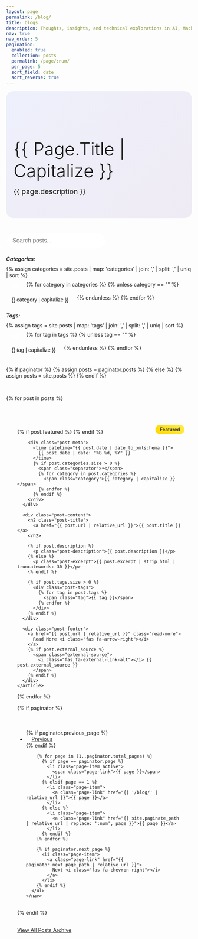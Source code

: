 ```yaml
---
layout: page
permalink: /blog/
title: blogs
description: Thoughts, insights, and technical explorations in AI, Machine Learning, and beyond.
nav: true
nav_order: 5
pagination:
  enabled: true
  collection: posts
  permalink: /page/:num/
  per_page: 5
  sort_field: date
  sort_reverse: true
---
```


<div class="blog-header">
  <div class="container">
    <div class="row justify-content-center">
      <div class="col-lg-8">
        <div class="blog-intro text-center mb-5">
          <h1 class="blog-title">{{ page.title | capitalize }}</h1>
          <p class="blog-description">{{ page.description }}</p>
        </div>
      </div>
    </div>
  </div>
</div>

<!-- Blog Search -->
<div class="blog-search mb-4">
  <div class="search-container">
    <input type="text" id="blog-search" placeholder="Search posts..." class="form-control">
    <i class="fas fa-search search-icon"></i>
  </div>
</div>

<!-- Categories and Tags Filter -->
<div class="blog-filters mb-4">
  <div class="filter-section">
    <h5>Categories:</h5>
    <div class="filter-tags" id="category-filters">
      {% assign categories = site.posts | map: 'categories' | join: ',' | split: ',' | uniq | sort %}
      <button class="filter-btn active" data-category="all">All</button>
      {% for category in categories %}
        {% unless category == "" %}
          <button class="filter-btn" data-category="{{ category }}">{{ category | capitalize }}</button>
        {% endunless %}
      {% endfor %}
    </div>
  </div>
  
  <div class="filter-section mt-3">
    <h5>Tags:</h5>
    <div class="filter-tags" id="tag-filters">
      {% assign tags = site.posts | map: 'tags' | join: ',' | split: ',' | uniq | sort %}
      <button class="filter-btn active" data-tag="all">All</button>
      {% for tag in tags %}
        {% unless tag == "" %}
          <button class="filter-btn" data-tag="{{ tag }}">{{ tag | capitalize }}</button>
        {% endunless %}
      {% endfor %}
    </div>
  </div>
</div>

<!-- Blog Posts -->
<div class="blog-posts" id="posts-container">
  {% if paginator %}
    {% assign posts = paginator.posts %}
  {% else %}
    {% assign posts = site.posts %}
  {% endif %}
  
  {% for post in posts %}
    <article class="blog-post-card" 
             data-categories="{{ post.categories | join: ' ' }}" 
             data-tags="{{ post.tags | join: ' ' }}"
             data-title="{{ post.title | downcase }}"
             data-content="{{ post.content | strip_html | downcase }}">
      <div class="post-header">
        {% if post.featured %}
          <div class="featured-badge">
            <i class="fas fa-star"></i> Featured
          </div>
        {% endif %}
        
        <div class="post-meta">
          <time datetime="{{ post.date | date_to_xmlschema }}">
            {{ post.date | date: "%B %d, %Y" }}
          </time>
          {% if post.categories.size > 0 %}
            <span class="separator">•</span>
            {% for category in post.categories %}
              <span class="category">{{ category | capitalize }}</span>
            {% endfor %}
          {% endif %}
        </div>
      </div>
      
      <div class="post-content">
        <h2 class="post-title">
          <a href="{{ post.url | relative_url }}">{{ post.title }}</a>
        </h2>
        
        {% if post.description %}
          <p class="post-description">{{ post.description }}</p>
        {% else %}
          <p class="post-excerpt">{{ post.excerpt | strip_html | truncatewords: 30 }}</p>
        {% endif %}
        
        {% if post.tags.size > 0 %}
          <div class="post-tags">
            {% for tag in post.tags %}
              <span class="tag">{{ tag }}</span>
            {% endfor %}
          </div>
        {% endif %}
      </div>
      
      <div class="post-footer">
        <a href="{{ post.url | relative_url }}" class="read-more">
          Read More <i class="fas fa-arrow-right"></i>
        </a>
        {% if post.external_source %}
          <span class="external-source">
            <i class="fas fa-external-link-alt"></i> {{ post.external_source }}
          </span>
        {% endif %}
      </div>
    </article>
  {% endfor %}
</div>

<!-- Pagination -->
{% if paginator %}
  <div class="pagination-wrapper">
    <nav aria-label="Blog pagination">
      <ul class="pagination justify-content-center">
        {% if paginator.previous_page %}
          <li class="page-item">
            <a class="page-link" href="{{ paginator.previous_page_path | relative_url }}">
              <i class="fas fa-chevron-left"></i> Previous
            </a>
          </li>
        {% endif %}
        
        {% for page in (1..paginator.total_pages) %}
          {% if page == paginator.page %}
            <li class="page-item active">
              <span class="page-link">{{ page }}</span>
            </li>
          {% elsif page == 1 %}
            <li class="page-item">
              <a class="page-link" href="{{ '/blog/' | relative_url }}">{{ page }}</a>
            </li>
          {% else %}
            <li class="page-item">
              <a class="page-link" href="{{ site.paginate_path | relative_url | replace: ':num', page }}">{{ page }}</a>
            </li>
          {% endif %}
        {% endfor %}
        
        {% if paginator.next_page %}
          <li class="page-item">
            <a class="page-link" href="{{ paginator.next_page_path | relative_url }}">
              Next <i class="fas fa-chevron-right"></i>
            </a>
          </li>
        {% endif %}
      </ul>
    </nav>
  </div>
{% endif %}

<!-- Blog Archive Link -->
<div class="blog-archive text-center mt-5">
  <a href="{{ '/blog/archive/' | relative_url }}" class="btn btn-outline-primary">
    <i class="fas fa-archive"></i> View All Posts Archive
  </a>
</div>

<style>
.blog-header {
  background: linear-gradient(135deg, rgba(102, 126, 234, 0.1) 0%, rgba(118, 75, 162, 0.1) 100%);
  border-radius: 20px;
  padding: 60px 20px;
  margin-bottom: 40px;
}

.blog-title {
  font-size: 3rem;
  font-weight: 300;
  color: var(--global-text-color);
  margin-bottom: 15px;
  text-transform: capitalize;
}

.blog-description {
  font-size: 1.2rem;
  color: var(--global-text-color-light);
  margin: 0;
}

.blog-search {
  position: relative;
  max-width: 500px;
  margin: 0 auto;
}

.search-container {
  position: relative;
}

.search-icon {
  position: absolute;
  right: 15px;
  top: 50%;
  transform: translateY(-50%);
  color: var(--global-text-color-light);
}

#blog-search {
  padding: 12px 45px 12px 15px;
  border: 2px solid var(--global-divider-color);
  border-radius: 25px;
  font-size: 1rem;
  transition: all 0.3s ease;
}

#blog-search:focus {
  border-color: var(--global-theme-color);
  box-shadow: 0 0 0 0.2rem rgba(var(--global-theme-color), 0.25);
}

.blog-filters {
  margin-bottom: 30px;
}

.filter-section h5 {
  font-weight: 600;
  color: var(--global-text-color);
  margin-bottom: 10px;
}

.filter-tags {
  display: flex;
  flex-wrap: wrap;
  gap: 8px;
}

.filter-btn {
  background: var(--global-bg-color);
  border: 1px solid var(--global-divider-color);
  color: var(--global-text-color);
  padding: 6px 15px;
  border-radius: 20px;
  font-size: 0.9rem;
  transition: all 0.3s ease;
  cursor: pointer;
}

.filter-btn:hover,
.filter-btn.active {
  background: var(--global-theme-color);
  color: white;
  border-color: var(--global-theme-color);
}

.blog-posts {
  display: grid;
  gap: 30px;
}

.blog-post-card {
  background: var(--global-card-bg-color);
  border: 1px solid var(--global-divider-color);
  border-radius: 15px;
  padding: 30px;
  transition: all 0.3s ease;
  position: relative;
  overflow: hidden;
}

.blog-post-card:hover {
  transform: translateY(-5px);
  box-shadow: var(--global-hover-shadow);
}

.featured-badge {
  position: absolute;
  top: 20px;
  right: 20px;
  background: linear-gradient(45deg, #ffd700, #ffed4a);
  color: #333;
  padding: 5px 12px;
  border-radius: 15px;
  font-size: 0.8rem;
  font-weight: 600;
}

.post-meta {
  color: var(--global-text-color-light);
  font-size: 0.9rem;
  margin-bottom: 15px;
}

.post-meta .separator {
  margin: 0 8px;
}

.post-meta .category {
  background: var(--global-theme-color);
  color: white;
  padding: 2px 8px;
  border-radius: 10px;
  font-size: 0.8rem;
  font-weight: 500;
}

.post-title {
  font-size: 1.5rem;
  font-weight: 600;
  margin-bottom: 15px;
}

.post-title a {
  color: var(--global-text-color);
  text-decoration: none;
  transition: color 0.3s ease;
}

.post-title a:hover {
  color: var(--global-theme-color);
}

.post-description,
.post-excerpt {
  color: var(--global-text-color-light);
  line-height: 1.6;
  margin-bottom: 15px;
}

.post-tags {
  margin: 15px 0;
}

.post-tags .tag {
  background: rgba(var(--global-theme-color), 0.1);
  color: var(--global-theme-color);
  padding: 4px 10px;
  border-radius: 12px;
  font-size: 0.8rem;
  margin-right: 8px;
  margin-bottom: 5px;
  display: inline-block;
}

.post-footer {
  display: flex;
  justify-content: space-between;
  align-items: center;
  margin-top: 20px;
  padding-top: 20px;
  border-top: 1px solid var(--global-divider-color);
}

.read-more {
  color: var(--global-theme-color);
  text-decoration: none;
  font-weight: 500;
  transition: all 0.3s ease;
}

.read-more:hover {
  color: var(--global-theme-color);
  transform: translateX(5px);
}

.external-source {
  color: var(--global-text-color-light);
  font-size: 0.9rem;
}

.pagination-wrapper {
  margin: 50px 0 30px 0;
}

.pagination .page-link {
  color: var(--global-theme-color);
  border-color: var(--global-divider-color);
  padding: 10px 15px;
}

.pagination .page-item.active .page-link {
  background-color: var(--global-theme-color);
  border-color: var(--global-theme-color);
}

.blog-archive {
  padding: 30px 0;
  border-top: 1px solid var(--global-divider-color);
}

/* Responsive */
@media (max-width: 768px) {
  .blog-title {
    font-size: 2.5rem;
  }
  
  .blog-header {
    padding: 40px 20px;
  }
  
  .filter-tags {
    justify-content: center;
  }
  
  .post-footer {
    flex-direction: column;
    gap: 10px;
    text-align: center;
  }
}

/* Dark mode adjustments */
html[data-theme="dark"] .blog-post-card {
  background: var(--global-card-bg-color);
  border-color: var(--global-divider-color);
}

html[data-theme="dark"] .filter-btn {
  background: var(--global-card-bg-color);
  border-color: var(--global-divider-color);
  color: var(--global-text-color);
}
</style>

<script>
document.addEventListener('DOMContentLoaded', function() {
  const searchInput = document.getElementById('blog-search');
  const posts = document.querySelectorAll('.blog-post-card');
  const categoryFilters = document.querySelectorAll('[data-category]');
  const tagFilters = document.querySelectorAll('[data-tag]');
  
  let activeCategory = 'all';
  let activeTag = 'all';
  
  // Search functionality
  searchInput.addEventListener('input', function() {
    filterPosts();
  });
  
  // Category filter
  categoryFilters.forEach(button => {
    button.addEventListener('click', function() {
      categoryFilters.forEach(btn => btn.classList.remove('active'));
      this.classList.add('active');
      activeCategory = this.dataset.category;
      filterPosts();
    });
  });
  
  // Tag filter
  tagFilters.forEach(button => {
    button.addEventListener('click', function() {
      tagFilters.forEach(btn => btn.classList.remove('active'));
      this.classList.add('active');
      activeTag = this.dataset.tag;
      filterPosts();
    });
  });
  
  function filterPosts() {
    const searchTerm = searchInput.value.toLowerCase();
    
    posts.forEach(post => {
      const title = post.dataset.title;
      const content = post.dataset.content;
      const categories = post.dataset.categories;
      const tags = post.dataset.tags;
      
      const matchesSearch = searchTerm === '' || 
                           title.includes(searchTerm) || 
                           content.includes(searchTerm);
      
      const matchesCategory = activeCategory === 'all' || 
                             categories.includes(activeCategory);
      
      const matchesTag = activeTag === 'all' || 
                        tags.includes(activeTag);
      
      if (matchesSearch && matchesCategory && matchesTag) {
        post.style.display = 'block';
      } else {
        post.style.display = 'none';
      }
    });
  }
});
</script> 